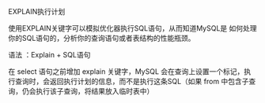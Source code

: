 EXPLAIN执行计划

使用EXPLAIN关键字可以模拟优化器执行SQL语句，从而知道MySQL是 如何处理你的SQL语句的，分析你的查询语句或者表结构的性能瓶颈。

语法 ：Explain + SQL语句

在 select 语句之前增加 explain 关键字，MySQL 会在查询上设置一个标记，执行查询时，会返回执行计划的信息，而不是执行这条SQL（如果 from 中包含子查询，仍会执行该子查询，将结果放入临时表中）